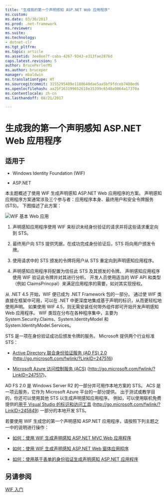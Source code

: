 ```yaml
---
title: "生成我的第一个声明感知 ASP.NET Web 应用程序"
ms.custom: 
ms.date: 03/30/2017
ms.prod: .net-framework
ms.reviewer: 
ms.suite: 
ms.technology:
- dotnet-clr
ms.tgt_pltfrm: 
ms.topic: article
ms.assetid: 3ee8ee7f-caba-4267-9343-e313fae2876d
caps.latest.revision: 5
author: BrucePerlerMS
ms.author: bruceper
manager: mbaldwin
ms.translationtype: HT
ms.sourcegitcommit: 3155295489e1188640dae5aa5bf9fdceb7480ed6
ms.openlocfilehash: aa25f163199652618e35399c6548a9864a17370a
ms.contentlocale: zh-cn
ms.lasthandoff: 08/21/2017

---
```

# <a name="building-my-first-claims-aware-aspnet-web-application"></a>生成我的第一个声明感知 ASP.NET Web 应用程序
## <a name="applies-to"></a>适用于  
  
-   Windows Identity Foundation (WIF)  
  
-   ASP.NET  
  
 本主题概述了使用 WIF 生成声明感知 ASP.NET Web 应用程序的方案。 声明感知应用程序方案通常涉及三个参与者：应用程序本身、最终用户和安全令牌服务 (STS)。 下图描述了此方案：  
  
 ![WIF 基本 Web 应用](../../../docs/framework/security/media/wifbasicwebapp.gif "WIFBasicWebApp")  
  
1.  声明感知应用程序使用 WIF 来标识未经身份验证的请求并将这些请求重定向到 STS。  
  
2.  最终用户向 STS 提供凭据，在成功完成身份验证后，STS 将向用户颁发令牌。  
  
3.  使用请求中的 STS 颁发的令牌将用户从 STS 重定向到声明感知应用程序。  
  
4.  声明感知应用程序将配置为信任此 STS 及其颁发的令牌。 声明感知应用程序使用 WIF 验证此令牌并对其进行分析。 开发人员使用适当的 WIF API 和类型（例如 ClaimsPrincpal）来满足应用程序的需要，如对其实现授权。  
  
 从 .NET 4.5 开始，WIF 便已成为 .NET Framework 包的一部分。 通过使 WIF 类直接在框架中可用，可以在 .NET 中更深度地集成基于声明的标识，从而更轻松地使用声明。 如果使用 WIF 4.5，则无需安装任何带外组件即可开始开发声明感知 Web 应用程序。 WIF 类现在分布在各种程序集中，主要为 System.Security.Claims、System.IdentityModel 和 System.IdentityModel.Services。  
  
 STS 是一项在身份验证成功后颁发令牌的服务。 Microsoft 提供两个行业标准 STS：  
  
-   [Active Directory 联合身份验证服务 (AD FS) 2.0](http://go.microsoft.com/fwlink/?LinkID=247516) (http://go.microsoft.com/fwlink/?LinkID=247516)  
  
-   [Microsoft Azure 访问控制服务 (ACS)](http://go.microsoft.com/fwlink/?LinkID=247517) (http://go.microsoft.com/fwlink/?LinkID=247517)。  
  
 AD FS 2.0 是 Windows Server R2 的一部分并可用作本地方案的 STS。 ACS 是一项云服务，它作为 Microsoft Azure 平台的一部分提供。 出于测试或教学目的，你还可以使用其他 STS 以生成声明感知应用程序。 例如，可以使用联机免费提供的[用于 Visual Studio 的标识和访问工具](http://go.microsoft.com/fwlink/?LinkID=245849) (http://go.microsoft.com/fwlink/?LinkID=245849) 一部分的本地开发 STS。  
  
 若要使用 WIF 生成您的第一个声明感知 ASP.NET 应用程序，请按照下列主题之一中的说明进行操作：  
  
-   [如何：使用 WIF 生成声明感知 ASP.NET MVC Web 应用程序](../../../docs/framework/security/how-to-build-claims-aware-aspnet-mvc-web-app-using-wif.md)  
  
-   [如何：使用 WIF 生成声明感知 ASP.NET Web 窗体应用程序](../../../docs/framework/security/how-to-build-claims-aware-aspnet-web-forms-app-using-wif.md)  
  
-   [如何：使用基于表单的身份验证生成声明感知 ASP.NET 应用程序](../../../docs/framework/security/claims-aware-aspnet-app-forms-authentication.md)  
  
## <a name="see-also"></a>另请参阅  
 [WIF 入门](../../../docs/framework/security/getting-started-with-wif.md)

